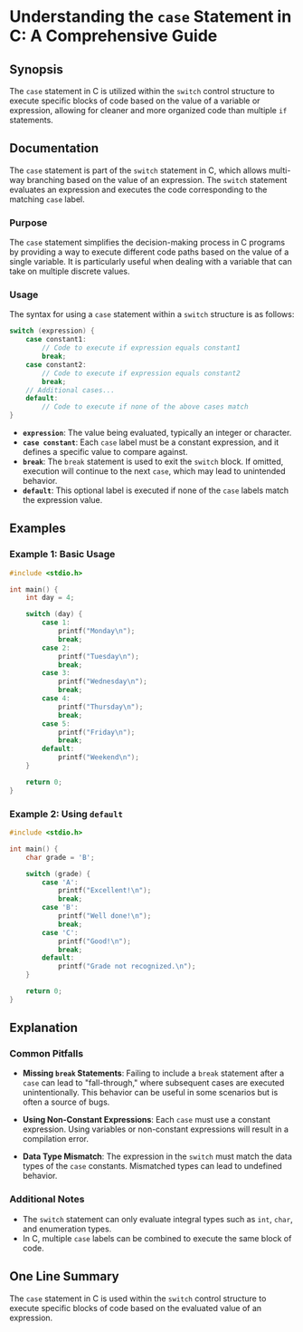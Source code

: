 <!--
Meta Description: # Understanding the `case` Statement in C: A Comprehensive Guide ## Synopsis The `case` statement in C is utilized within the `switch` control structu...
Meta Keywords: case, break, expression, statement, switch
-->

# Understanding the `case` Statement in C: A Comprehensive Guide

## Synopsis
The `case` statement in C is utilized within the `switch` control structure to execute specific blocks of code based on the value of a variable or expression, allowing for cleaner and more organized code than multiple `if` statements.

## Documentation
The `case` statement is part of the `switch` statement in C, which allows multi-way branching based on the value of an expression. The `switch` statement evaluates an expression and executes the code corresponding to the matching `case` label.

### Purpose
The `case` statement simplifies the decision-making process in C programs by providing a way to execute different code paths based on the value of a single variable. It is particularly useful when dealing with a variable that can take on multiple discrete values.

### Usage
The syntax for using a `case` statement within a `switch` structure is as follows:

```c
switch (expression) {
    case constant1:
        // Code to execute if expression equals constant1
        break;
    case constant2:
        // Code to execute if expression equals constant2
        break;
    // Additional cases...
    default:
        // Code to execute if none of the above cases match
}
```

- **`expression`**: The value being evaluated, typically an integer or character.
- **`case constant`**: Each `case` label must be a constant expression, and it defines a specific value to compare against.
- **`break`**: The `break` statement is used to exit the `switch` block. If omitted, execution will continue to the next `case`, which may lead to unintended behavior.
- **`default`**: This optional label is executed if none of the `case` labels match the expression value.

## Examples

### Example 1: Basic Usage

```c
#include <stdio.h>

int main() {
    int day = 4;

    switch (day) {
        case 1:
            printf("Monday\n");
            break;
        case 2:
            printf("Tuesday\n");
            break;
        case 3:
            printf("Wednesday\n");
            break;
        case 4:
            printf("Thursday\n");
            break;
        case 5:
            printf("Friday\n");
            break;
        default:
            printf("Weekend\n");
    }

    return 0;
}
```

### Example 2: Using `default`

```c
#include <stdio.h>

int main() {
    char grade = 'B';

    switch (grade) {
        case 'A':
            printf("Excellent!\n");
            break;
        case 'B':
            printf("Well done!\n");
            break;
        case 'C':
            printf("Good!\n");
            break;
        default:
            printf("Grade not recognized.\n");
    }

    return 0;
}
```

## Explanation
### Common Pitfalls
- **Missing `break` Statements**: Failing to include a `break` statement after a `case` can lead to "fall-through," where subsequent cases are executed unintentionally. This behavior can be useful in some scenarios but is often a source of bugs.
  
- **Using Non-Constant Expressions**: Each `case` must use a constant expression. Using variables or non-constant expressions will result in a compilation error.

- **Data Type Mismatch**: The expression in the `switch` must match the data types of the `case` constants. Mismatched types can lead to undefined behavior.

### Additional Notes
- The `switch` statement can only evaluate integral types such as `int`, `char`, and enumeration types.
- In C, multiple `case` labels can be combined to execute the same block of code.

## One Line Summary
The `case` statement in C is used within the `switch` control structure to execute specific blocks of code based on the evaluated value of an expression.
